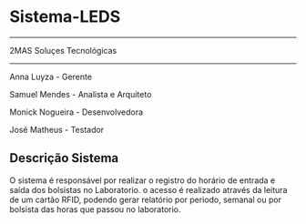 # Sistema-LEDS
****
2MAS Soluçes Tecnológicas
****
Anna Luyza - Gerente

Samuel Mendes - Analista e Arquiteto

Monick Nogueira - Desenvolvedora

José Matheus - Testador


## Descrição Sistema

O sistema é responsável por realizar o registro do horário de entrada e saída dos bolsistas no Laboratorio. o acesso é realizado através da leitura de um cartão RFID, podendo gerar relatório por periodo, semanal ou por bolsista das horas que passou no laboratorio.

